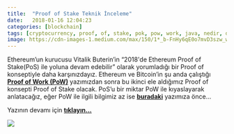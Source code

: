 ```yaml
---
title:  "Proof of Stake Teknik İnceleme"
date:   2018-01-16 12:04:23
categories: [blockchain]
tags: [cryptocurrency, proof, of, stake, pok, pow, work, java, nedir, distributed, legder, blockchain, bitcoin, utxo, block, blockchainturk, blockchainturk.net]
image: https://cdn-images-1.medium.com/max/150/1*_b-FnHy6qE0o7mvD3szw_w.jpeg
---
```


Ethereum’un kurucusu Vitalik Buterin’in “2018'de Ethereum Proof of Stake(PoS) ile yoluna devam edebilir” olarak yorumladığı bir Proof of konseptiyle daha karşınızdayız. Ethereum ve Bitcoin’in şu anda çalıştığı <a style="font-weight:bold" href="https://medium.com/blockchainturk/3f32a068d10?utm_source=mehmetcemyucel.com&utm_medium=refferal&utm_campaign=blog" target="_blank">Proof of Work (PoW)</a> yazımızdan sonra bu ikinci ele aldığımız Proof of konsepti Proof of Stake olacak. PoS’u bir miktar PoW ile kıyaslayarak anlatacağız, eğer PoW ile ilgili bilgimiz az ise <a style="font-weight:bold" href="https://medium.com/blockchainturk/3f32a068d10?utm_source=mehmetcemyucel.com&utm_medium=refferal&utm_campaign=blog" target="_blank">buradaki</a>  yazımıza önce...

Yazının devamı için 
<a style="font-weight:bold" href="https://medium.com/blockchainturk/88e0315448a1?utm_source=mehmetcemyucel.com&utm_medium=refferal&utm_campaign=blog" target="_blank">tıklayın...</a>

![](https://cdn-images-1.medium.com/max/800/1*_b-FnHy6qE0o7mvD3szw_w.jpeg)